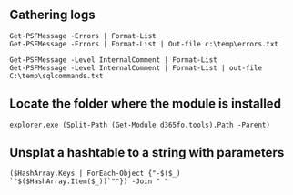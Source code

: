 ## **Gathering logs**
```
Get-PSFMessage -Errors | Format-List
Get-PSFMessage -Errors | Format-List | Out-file c:\temp\errors.txt

Get-PSFMessage -Level InternalComment | Format-List
Get-PSFMessage -Level InternalComment | Format-List | out-file C:\temp\sqlcommands.txt
```

## **Locate the folder where the module is installed**
```
explorer.exe (Split-Path (Get-Module d365fo.tools).Path -Parent)
```

## **Unsplat a hashtable to a string with parameters**
```
($HashArray.Keys | ForEach-Object {"-$($_) `"$($HashArray.Item($_))`""}) -Join " "
```